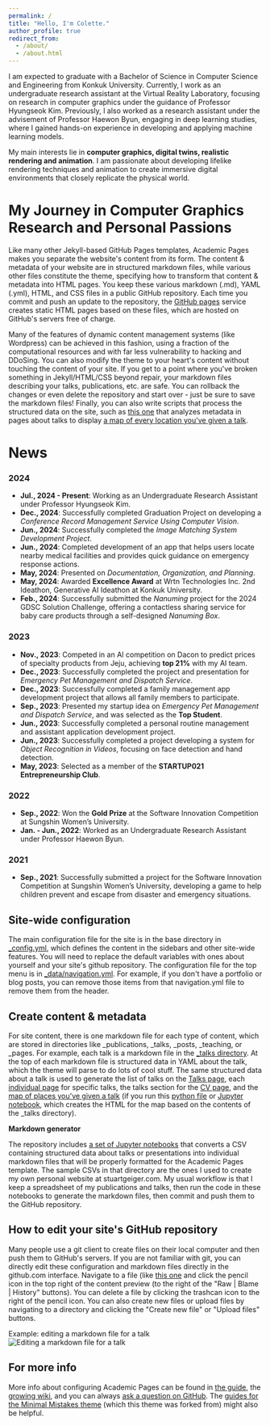 ```yaml
---
permalink: /
title: "Hello, I'm Colette."
author_profile: true
redirect_from: 
  - /about/
  - /about.html
---
```


I am expected to graduate with a Bachelor of Science in Computer Science and Engineering from Konkuk University. Currently, I work as an undergraduate research assistant at the Virtual Reality Laboratory, focusing on research in computer graphics under the guidance of Professor Hyungseok Kim. Previously, I also worked as a research assistant under the advisement of Professor Haewon Byun, engaging in deep learning studies, where I gained hands-on experience in developing and applying machine learning models.

My main interests lie in **computer graphics, digital twins, realistic rendering and animation**. I am passionate about developing lifelike rendering techniques and animation to create immersive digital environments that closely replicate the physical world.

My Journey in Computer Graphics Research and Personal Passions
======
Like many other Jekyll-based GitHub Pages templates, Academic Pages makes you separate the website's content from its form. The content & metadata of your website are in structured markdown files, while various other files constitute the theme, specifying how to transform that content & metadata into HTML pages. You keep these various markdown (.md), YAML (.yml), HTML, and CSS files in a public GitHub repository. Each time you commit and push an update to the repository, the [GitHub pages](https://pages.github.com/) service creates static HTML pages based on these files, which are hosted on GitHub's servers free of charge.

Many of the features of dynamic content management systems (like Wordpress) can be achieved in this fashion, using a fraction of the computational resources and with far less vulnerability to hacking and DDoSing. You can also modify the theme to your heart's content without touching the content of your site. If you get to a point where you've broken something in Jekyll/HTML/CSS beyond repair, your markdown files describing your talks, publications, etc. are safe. You can rollback the changes or even delete the repository and start over - just be sure to save the markdown files! Finally, you can also write scripts that process the structured data on the site, such as [this one](https://github.com/academicpages/academicpages.github.io/blob/master/talkmap.ipynb) that analyzes metadata in pages about talks to display [a map of every location you've given a talk](https://academicpages.github.io/talkmap.html).

News
======

### 2024

- **Jul., 2024 - Present**: Working as an Undergraduate Research Assistant under Professor Hyungseok Kim.
- **Dec., 2024**: Successfully completed Graduation Project on developing a *Conference Record Management Service Using Computer Vision*.
- **Jun., 2024**: Successfully completed the *Image Matching System Development Project*.
- **Jun., 2024**: Completed development of an app that helps users locate nearby medical facilities and provides quick guidance on emergency response actions.
- **May, 2024**: Presented on *Documentation, Organization, and Planning*.
- **May, 2024**: Awarded **Excellence Award** at Wrtn Technologies Inc. 2nd Ideathon, Generative AI Ideathon at Konkuk University.
- **Feb., 2024**: Successfully submitted the *Nanuming* project for the 2024 GDSC Solution Challenge, offering a contactless sharing service for baby care products through a self-designed *Nanuming Box*.

### 2023

- **Nov., 2023**: Competed in an AI competition on Dacon to predict prices of specialty products from Jeju, achieving **top 21%** with my AI team.
- **Dec., 2023**: Successfully completed the project and presentation for *Emergency Pet Management and Dispatch Service*.
- **Dec., 2023**: Successfully completed a family management app development project that allows all family members to participate.
- **Sep., 2023**: Presented my startup idea on *Emergency Pet Management and Dispatch Service*, and was selected as the **Top Student**.
- **Jun., 2023**: Successfully completed a personal routine management and assistant application development project.
- **Jun., 2023**: Successfully completed a project developing a system for *Object Recognition in Videos*, focusing on face detection and hand detection.
- **May, 2023**: Selected as a member of the **STARTUP021 Entrepreneurship Club**.

### 2022

- **Sep., 2022**: Won the **Gold Prize** at the Software Innovation Competition at Sungshin Women’s University.
- **Jan. - Jun., 2022**: Worked as an Undergraduate Research Assistant under Professor Haewon Byun.

### 2021

- **Sep., 2021**: Successfully submitted a project for the Software Innovation Competition at Sungshin Women’s University, developing a game to help children prevent and escape from disaster and emergency situations.

Site-wide configuration
------
The main configuration file for the site is in the base directory in [_config.yml](https://github.com/academicpages/academicpages.github.io/blob/master/_config.yml), which defines the content in the sidebars and other site-wide features. You will need to replace the default variables with ones about yourself and your site's github repository. The configuration file for the top menu is in [_data/navigation.yml](https://github.com/academicpages/academicpages.github.io/blob/master/_data/navigation.yml). For example, if you don't have a portfolio or blog posts, you can remove those items from that navigation.yml file to remove them from the header. 

Create content & metadata
------
For site content, there is one markdown file for each type of content, which are stored in directories like _publications, _talks, _posts, _teaching, or _pages. For example, each talk is a markdown file in the [_talks directory](https://github.com/academicpages/academicpages.github.io/tree/master/_talks). At the top of each markdown file is structured data in YAML about the talk, which the theme will parse to do lots of cool stuff. The same structured data about a talk is used to generate the list of talks on the [Talks page](https://academicpages.github.io/talks), each [individual page](https://academicpages.github.io/talks/2012-03-01-talk-1) for specific talks, the talks section for the [CV page](https://academicpages.github.io/cv), and the [map of places you've given a talk](https://academicpages.github.io/talkmap.html) (if you run this [python file](https://github.com/academicpages/academicpages.github.io/blob/master/talkmap.py) or [Jupyter notebook](https://github.com/academicpages/academicpages.github.io/blob/master/talkmap.ipynb), which creates the HTML for the map based on the contents of the _talks directory).

**Markdown generator**

The repository includes [a set of Jupyter notebooks](https://github.com/academicpages/academicpages.github.io/tree/master/markdown_generator
) that converts a CSV containing structured data about talks or presentations into individual markdown files that will be properly formatted for the Academic Pages template. The sample CSVs in that directory are the ones I used to create my own personal website at stuartgeiger.com. My usual workflow is that I keep a spreadsheet of my publications and talks, then run the code in these notebooks to generate the markdown files, then commit and push them to the GitHub repository.

How to edit your site's GitHub repository
------
Many people use a git client to create files on their local computer and then push them to GitHub's servers. If you are not familiar with git, you can directly edit these configuration and markdown files directly in the github.com interface. Navigate to a file (like [this one](https://github.com/academicpages/academicpages.github.io/blob/master/_talks/2012-03-01-talk-1.md) and click the pencil icon in the top right of the content preview (to the right of the "Raw | Blame | History" buttons). You can delete a file by clicking the trashcan icon to the right of the pencil icon. You can also create new files or upload files by navigating to a directory and clicking the "Create new file" or "Upload files" buttons. 

Example: editing a markdown file for a talk
![Editing a markdown file for a talk](/images/editing-talk.png)

For more info
------
More info about configuring Academic Pages can be found in [the guide](https://academicpages.github.io/markdown/), the [growing wiki](https://github.com/academicpages/academicpages.github.io/wiki), and you can always [ask a question on GitHub](https://github.com/academicpages/academicpages.github.io/discussions). The [guides for the Minimal Mistakes theme](https://mmistakes.github.io/minimal-mistakes/docs/configuration/) (which this theme was forked from) might also be helpful.
